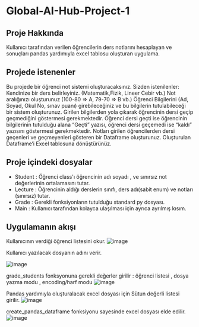 # Global-AI-Hub-Project-1

## Proje Hakkında
 Kullanıcı tarafından verilen öğrencilerin ders notlarını hesaplayan ve sonuçları pandas yardımıyla excel tablosu oluşturan uygulama.
 
## Projede istenenler

Bu projede bir öğrenci not sistemi oluşturacaksınız. Sizden istenilenler:
Kendinize bir ders belirleyiniz. (Matematik,Fizik, Lineer Cebir vb.) Not aralığınızı oluşturunuz (100-80 ⇒ A, 79-70 ⇒ B vb.) Öğrenci Bilgilerini (Ad, Soyad, Okul No, sınav puanı) girebileceğiniz ve bu bilgilerin tutulabileceği bir sistem oluşturunuz. Girilen bilgilerden yola çıkarak öğrencinin dersi geçip geçmediğini göstermesi gerekmektedir. Öğrenci dersi geçti ise öğrencinin bilgilerinin tutulduğu alana “Geçti” yazısı, öğrenci dersi geçemedi ise “kaldı” yazısını göstermesi gerekmektedir. Notları girilen öğrencilerden dersi geçenleri ve geçmeyenleri gösteren bir Dataframe oluşturunuz. Oluşturulan Dataframe’i Excel tablosuna dönüştürünüz.

## Proje içindeki dosyalar
* Student : Öğrenci class'ı öğrencinin adı soyadı , ve sınırsız not değerlerinin ortalamasını tutar.
* Lecture : Öğrencinin aldığı derslerin sınıfı, ders adı(sabit enum) ve notları (sınırsız) tutar.
* Grade : Gerekli fonksiyonların tutulduğu standard py dosyası.
* Main : Kullanıcı tarafından kolayca ulaşılması için ayrıca ayrılmış kısım.

##  Uygulamanın akışı

Kullanıcının verdiği öğrenci listesini okur.
 ![image](https://user-images.githubusercontent.com/93267352/180608235-f76cda1e-7905-4401-aef7-0b114728fa93.png)

Kullanıcı yazılacak dosyanın adını verir.

 ![image](https://user-images.githubusercontent.com/93267352/180608254-73127ec1-1ec7-44c0-984e-4f173cebb23b.png)

grade_students fonksyonuna gerekli değerler girilir : öğrenci listesi , dosya yazma modu , encoding/harf modu
 ![image](https://user-images.githubusercontent.com/93267352/180608260-ca70be02-d7d1-4e16-857e-9346cf930759.png)

Pandas yardımıyla oluşturalacak excel dosyası için Sütun değerli listesi girilir.
 ![image](https://user-images.githubusercontent.com/93267352/180608286-99d6cc85-c096-404b-9d95-84b158f7fd89.png)

create_pandas_dataframe fonksiyonu sayesinde excel dosyası elde edilir.
 ![image](https://user-images.githubusercontent.com/93267352/180608297-234e48c0-9bd6-4ab1-8b9a-35783a015c4d.png)


